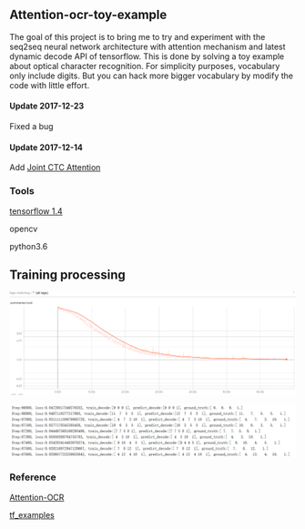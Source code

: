 ## Attention-ocr-toy-example

The goal of this project is to bring me to try and experiment with the seq2seq neural network architecture with attention mechanism and latest dynamic decode API of tensorflow.  This is done by solving a toy example about optical character recognition. For simplicity purposes, vocabulary only include digits. But you can hack more bigger vocabulary by modify the code with little effort.
#### Update 2017-12-23
Fixed a bug
#### Update 2017-12-14
Add [Joint CTC Attention](https://arxiv.org/pdf/1609.06773v1.pdf)

### Tools

[tensorflow 1.4](https://github.com/tensorflow/tensorflow)

opencv

python3.6

## Training processing

![](loss.png)

![](print_log.png)



### Reference

[Attention-OCR](https://github.com/da03/Attention-OCR)

[tf_examples](https://github.com/ilblackdragon/tf_examples)

